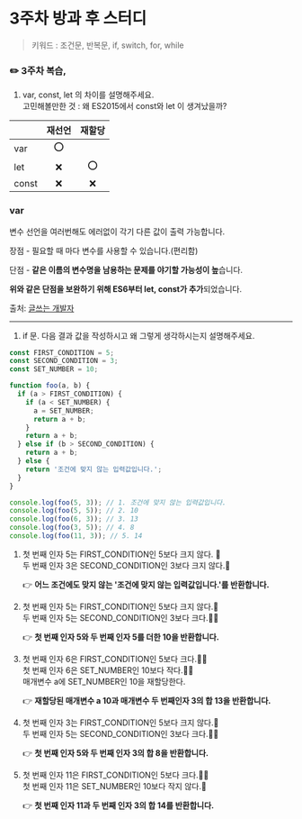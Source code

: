 # 3주차 방과 후 스터디

> 키워드 : 조건문, 반복문, if, switch, for, while

### ✏️ 3주차 복습,

1. var, const, let 의 차이를 설명해주세요.  
   고민해볼만한 것 : 왜 ES2015에서 const와 let 이 생겨났을까?

|       | 재선언 | 재할당 |
| ----- | :----: | :----: |
| var   |  :o:   |        |
| let   |  :x:   |  :o:   |
| const |  :x:   |  :x:   |

### **var**

변수 선언을 여러번해도 에러없이 각기 다른 값이 출력 가능합니다.

장점 - 필요할 때 마다 변수를 사용할 수 있습니다.(편리함)

단점 - **같은 이름의 변수명을 남용하는 문제를 야기할 가능성이 높**습니다.

**위와 같은 단점을 보완하기 위해 ES6부터 let, const가 추가**되었습니다.

출처: [글쓰는 개발자](https://backstreet-programmer.tistory.com/76 )



------



1. if 문. 다음 결과 값을 작성하시고 왜 그렇게 생각하시는지 설명해주세요.

```javascript
const FIRST_CONDITION = 5;
const SECOND_CONDITION = 3;
const SET_NUMBER = 10;

function foo(a, b) {
  if (a > FIRST_CONDITION) {
    if (a < SET_NUMBER) {
      a = SET_NUMBER;
      return a + b;
    }
    return a + b;
  } else if (b > SECOND_CONDITION) {
    return a + b;
  } else {
    return '조건에 맞지 않는 입력값입니다.';
  }
}

console.log(foo(5, 3)); // 1. 조건에 맞지 않는 입력값입니다.
console.log(foo(5, 5)); // 2. 10
console.log(foo(6, 3)); // 3. 13
console.log(foo(3, 5)); // 4. 8
console.log(foo(11, 3)); // 5. 14
```

1. 첫 번째 인자 5는 FIRST_CONDITION인 5보다 크지 않다. :no_good:  
   두 번째 인자 3은 SECOND_CONDITION인 3보다 크지 않다.:no_good:  

   :point_right: **어느 조건에도 맞지 않는 '조건에 맞지 않는 입력값입니다.'를 반환합니다.**  

   

2. 첫 번째 인자 5는 FIRST_CONDITION인 5보다 크지 않다.:no_good:  
   두 번째 인자 5는 SECOND_CONDITION인 3보다 크다.:ok_woman:  

   :point_right: ​**첫 번째 인자 5와 두 번째 인자 5를 더한 10을 반환합니다.** 

   

3. 첫 번째 인자 6은 FIRST_CONDITION인 5보다 크다.:ok_woman:  
   첫 번째 인자 6은 SET_NUMBER인 10보다 작다.:ok_woman:  
   매개변수 a에 SET_NUMBER인 10을 재할당한다.  

   :point_right: **재할당된 매개변수 a 10과 매개변수 두 번째인자 3의 합 13을 반환합니다.**  

   

4. 첫 번째 인자 3는 FIRST_CONDITION인 5보다 크지 않다.:no_good:  
   두 번째 인자 5는 SECOND_CONDITION인 3보다 크다.:ok_woman:  

   :point_right: **첫 번째 인자 5와 두 번째 인자 3의 합 8을 반환합니다.**  

   

5. 첫 번째 인자 11은 FIRST_CONDITION인 5보다 크다.:ok_woman:  
   첫 번째 인자 11은 SET_NUMBER인 10보다 작지 않다.:no_good:  

   :point_right: **첫 번째 인자 11과 두 번째 인자 3의 합 14를 반환합니다.** 


